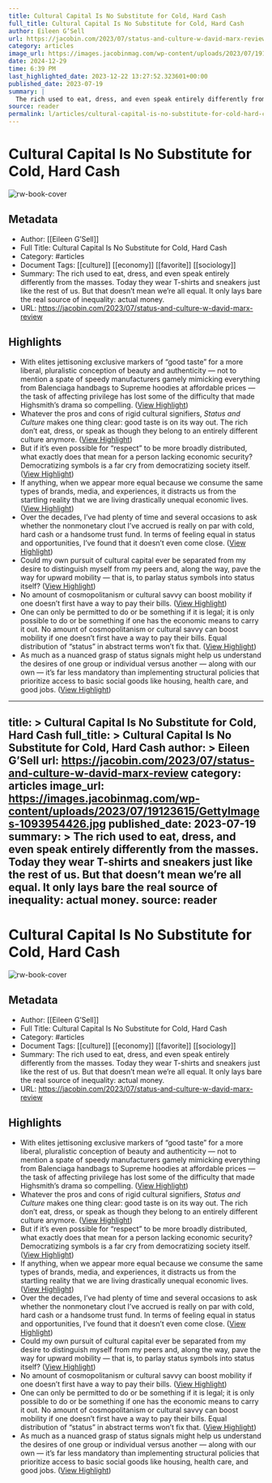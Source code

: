 ```yaml
---
title: Cultural Capital Is No Substitute for Cold, Hard Cash
full_title: Cultural Capital Is No Substitute for Cold, Hard Cash
author: Eileen G’Sell
url: https://jacobin.com/2023/07/status-and-culture-w-david-marx-review
category: articles
image_url: https://images.jacobinmag.com/wp-content/uploads/2023/07/19123615/GettyImages-1093954426.jpg
date: 2024-12-29
time: 6:39 PM
last_highlighted_date: 2023-12-22 13:27:52.323601+00:00
published_date: 2023-07-19
summary: |
  The rich used to eat, dress, and even speak entirely differently from the masses. Today they wear T-shirts and sneakers just like the rest of us. But that doesn’t mean we’re all equal. It only lays bare the real source of inequality: actual money.
source: reader
permalink: l/articles/cultural-capital-is-no-substitute-for-cold-hard-cash
---
```

# Cultural Capital Is No Substitute for Cold, Hard Cash

![rw-book-cover](https://images.jacobinmag.com/wp-content/uploads/2023/07/19123615/GettyImages-1093954426.jpg)

## Metadata
- Author: [[Eileen G’Sell]]
- Full Title: Cultural Capital Is No Substitute for Cold, Hard Cash
- Category: #articles
- Document Tags: [[culture]] [[economy]] [[favorite]] [[sociology]] 
- Summary: The rich used to eat, dress, and even speak entirely differently from the masses. Today they wear T-shirts and sneakers just like the rest of us. But that doesn’t mean we’re all equal. It only lays bare the real source of inequality: actual money.
- URL: https://jacobin.com/2023/07/status-and-culture-w-david-marx-review

## Highlights
- With elites jettisoning exclusive markers of “good taste” for a more liberal, pluralistic conception of beauty and authenticity — not to mention a spate of speedy manufacturers gamely mimicking everything from Balenciaga handbags to Supreme hoodies at affordable prices — the task of affecting privilege has lost some of the difficulty that made Highsmith’s drama so compelling. ([View Highlight](https://read.readwise.io/read/01hj8tv82eqkqpwdek56sdqd7k))
- Whatever the pros and cons of rigid cultural signifiers, *Status and Culture* makes one thing clear: good taste is on its way out. The rich don’t eat, dress, or speak as though they belong to an entirely different culture anymore. ([View Highlight](https://read.readwise.io/read/01hj8txwc4vxdx972j1sxfa1yn))
- But if it’s even possible for “respect” to be more broadly distributed, what exactly does that mean for a person lacking economic security? Democratizing symbols is a far cry from democratizing society itself. ([View Highlight](https://read.readwise.io/read/01hj8tz7err0t1q89kg4692f0p))
- If anything, when we appear more equal because we consume the same types of brands, media, and experiences, it distracts us from the startling reality that we are living drastically unequal economic lives. ([View Highlight](https://read.readwise.io/read/01hj8v0e9z2f008gzna6pjwwv9))
- Over the decades, I’ve had plenty of time and several occasions to ask whether the nonmonetary clout I’ve accrued is really on par with cold, hard cash or a handsome trust fund. In terms of feeling equal in status and opportunities, I’ve found that it doesn’t even come close. ([View Highlight](https://read.readwise.io/read/01hj8v2e6h0yk1tya608x50b55))
- Could my own pursuit of cultural capital ever be separated from my desire to distinguish myself from my peers and, along the way, pave the way for upward mobility — that is, to parlay status symbols into status itself? ([View Highlight](https://read.readwise.io/read/01hj8v48wn1brd1vrfax0hhsnn))
- No amount of cosmopolitanism or cultural savvy can boost mobility if one doesn’t first have a way to pay their bills. ([View Highlight](https://read.readwise.io/read/01hj8v8cp5c1xsc04m0hvkm0qr))
- One can only be permitted to do or be something if it is legal; it is only possible to do or be something if one has the economic means to carry it out. No amount of cosmopolitanism or cultural savvy can boost mobility if one doesn’t first have a way to pay their bills. Equal distribution of “status” in abstract terms won’t fix that. ([View Highlight](https://read.readwise.io/read/01hj8vajcem2f2qmvrvfswv213))
- As much as a nuanced grasp of status signals might help us understand the desires of one group or individual versus another — along with our own — it’s far less mandatory than implementing structural policies that prioritize access to basic social goods like housing, health care, and good jobs. ([View Highlight](https://read.readwise.io/read/01hj8vby6j888819ph1nzp8y4k))


---
title: >
  Cultural Capital Is No Substitute for Cold, Hard Cash
full_title: >
  Cultural Capital Is No Substitute for Cold, Hard Cash
author: >
  Eileen G’Sell
url: https://jacobin.com/2023/07/status-and-culture-w-david-marx-review
category: articles
image_url: https://images.jacobinmag.com/wp-content/uploads/2023/07/19123615/GettyImages-1093954426.jpg
published_date: 2023-07-19
summary: >
  The rich used to eat, dress, and even speak entirely differently from the masses. Today they wear T-shirts and sneakers just like the rest of us. But that doesn’t mean we’re all equal. It only lays bare the real source of inequality: actual money.
source: reader
---
# Cultural Capital Is No Substitute for Cold, Hard Cash

![rw-book-cover](https://images.jacobinmag.com/wp-content/uploads/2023/07/19123615/GettyImages-1093954426.jpg)

## Metadata
- Author: [[Eileen G’Sell]]
- Full Title: Cultural Capital Is No Substitute for Cold, Hard Cash
- Category: #articles
- Document Tags: [[culture]] [[economy]] [[favorite]] [[sociology]] 
- Summary: The rich used to eat, dress, and even speak entirely differently from the masses. Today they wear T-shirts and sneakers just like the rest of us. But that doesn’t mean we’re all equal. It only lays bare the real source of inequality: actual money.
- URL: https://jacobin.com/2023/07/status-and-culture-w-david-marx-review

## Highlights
- With elites jettisoning exclusive markers of “good taste” for a more liberal, pluralistic conception of beauty and authenticity — not to mention a spate of speedy manufacturers gamely mimicking everything from Balenciaga handbags to Supreme hoodies at affordable prices — the task of affecting privilege has lost some of the difficulty that made Highsmith’s drama so compelling. ([View Highlight](https://read.readwise.io/read/01hj8tv82eqkqpwdek56sdqd7k))
- Whatever the pros and cons of rigid cultural signifiers, *Status and Culture* makes one thing clear: good taste is on its way out. The rich don’t eat, dress, or speak as though they belong to an entirely different culture anymore. ([View Highlight](https://read.readwise.io/read/01hj8txwc4vxdx972j1sxfa1yn))
- But if it’s even possible for “respect” to be more broadly distributed, what exactly does that mean for a person lacking economic security? Democratizing symbols is a far cry from democratizing society itself. ([View Highlight](https://read.readwise.io/read/01hj8tz7err0t1q89kg4692f0p))
- If anything, when we appear more equal because we consume the same types of brands, media, and experiences, it distracts us from the startling reality that we are living drastically unequal economic lives. ([View Highlight](https://read.readwise.io/read/01hj8v0e9z2f008gzna6pjwwv9))
- Over the decades, I’ve had plenty of time and several occasions to ask whether the nonmonetary clout I’ve accrued is really on par with cold, hard cash or a handsome trust fund. In terms of feeling equal in status and opportunities, I’ve found that it doesn’t even come close. ([View Highlight](https://read.readwise.io/read/01hj8v2e6h0yk1tya608x50b55))
- Could my own pursuit of cultural capital ever be separated from my desire to distinguish myself from my peers and, along the way, pave the way for upward mobility — that is, to parlay status symbols into status itself? ([View Highlight](https://read.readwise.io/read/01hj8v48wn1brd1vrfax0hhsnn))
- No amount of cosmopolitanism or cultural savvy can boost mobility if one doesn’t first have a way to pay their bills. ([View Highlight](https://read.readwise.io/read/01hj8v8cp5c1xsc04m0hvkm0qr))
- One can only be permitted to do or be something if it is legal; it is only possible to do or be something if one has the economic means to carry it out. No amount of cosmopolitanism or cultural savvy can boost mobility if one doesn’t first have a way to pay their bills. Equal distribution of “status” in abstract terms won’t fix that. ([View Highlight](https://read.readwise.io/read/01hj8vajcem2f2qmvrvfswv213))
- As much as a nuanced grasp of status signals might help us understand the desires of one group or individual versus another — along with our own — it’s far less mandatory than implementing structural policies that prioritize access to basic social goods like housing, health care, and good jobs. ([View Highlight](https://read.readwise.io/read/01hj8vby6j888819ph1nzp8y4k))


